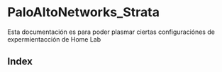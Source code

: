# PaloAltoNetworks_Strata
Esta documentación es para poder plasmar ciertas configuraciónes de expermientacción de Home Lab

## Index

